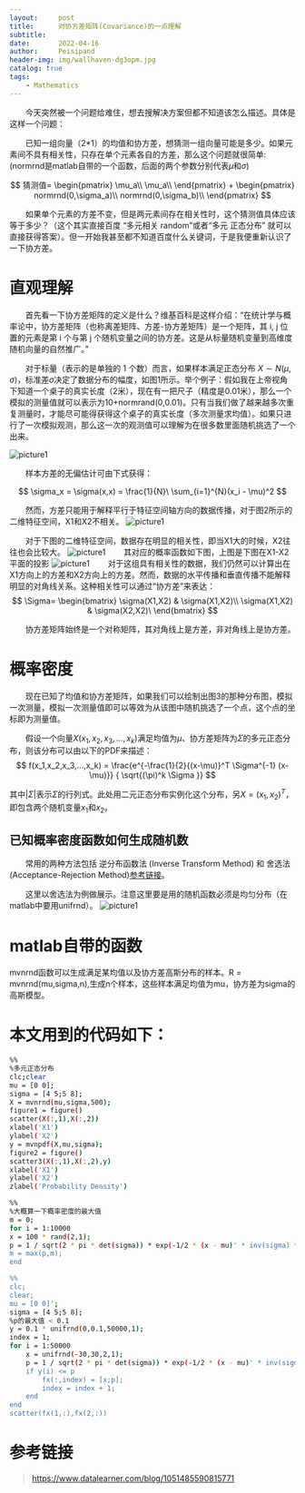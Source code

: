 ```yaml
---
layout:     post
title:      对协方差矩阵(Covariance)的一点理解
subtitle:   
date:       2022-04-16
author:     Peisipand
header-img: img/wallhaven-dg3opm.jpg
catalog: true
tags:
    - Mathematics
---
```


&emsp;&emsp;今天突然被一个问题给难住，想去搜解决方案但都不知道该怎么描述。具体是这样一个问题：

&emsp;&emsp;已知一组向量（2*1）的均值和协方差，想猜测一组向量可能是多少。如果元素间不具有相关性，只存在单个元素各自的方差，那么这个问题就很简单:(normrnd是matlab自带的一个函数，后面的两个参数分别代表$\mu$和$\sigma$)

$$
猜测值=
\begin{pmatrix}
\mu_a\\
\mu_a\\
\end{pmatrix} + 
\begin{pmatrix}
normrnd(0,\sigma_a)\\
normrnd(0,\sigma_b)\\
\end{pmatrix}
$$

&emsp;&emsp;如果单个元素的方差不变，但是两元素间存在相关性时，这个猜测值具体应该等于多少？（这个其实直接百度 “多元相关 random”或者“多元 正态分布” 就可以直接获得答案）。但一开始我甚至都不知道百度什么关键词，于是我便重新认识了一下协方差。

# 直观理解

&emsp;&emsp;首先看一下协方差矩阵的定义是什么？维基百科是这样介绍：“在统计学与概率论中，协方差矩阵（也称离差矩阵、方差-协方差矩阵）是一个矩阵，其 i, j 位置的元素是第 i 个与第 j 个随机变量之间的协方差。这是从标量随机变量到高维度随机向量的自然推广。”

&emsp;&emsp;对于标量（表示的是单独的 1 个数）而言，如果样本满足正态分布 $X\sim N(\mu ,\sigma)$，标准差$\sigma$决定了数据分布的幅度，如图1所示。举个例子：假如我在上帝视角下知道一个桌子的真实长度（2米），现在有一把尺子（精度是0.01米），那么一个模拟的测量值就可以表示为10+normrand(0,0.01)。只有当我们做了越来越多次重复测量时，才能尽可能得获得这个桌子的真实长度（多次测量求均值）。如果只进行了一次模拟观测，那么这一次的观测值可以理解为在很多数里面随机挑选了一个出来。


![picture1](/img/Mathematics_Covariance/1.jpg "图1")

&emsp;&emsp;样本方差的无偏估计可由下式获得：

$$
\sigma_x = \sigma(x,x) = \frac{1}{N}\ \sum_{i=1}^{N}(x_i - \mu)^2 
$$

&emsp;&emsp;然而，方差只能用于解释平行于特征空间轴方向的数据传播，对于图2所示的二维特征空间，X1和X2不相关。
![picture1](/img/Mathematics_Covariance/4.jpg "图2")

&emsp;&emsp;对于下图的二维特征空间，数据存在明显的相关性，即当X1大的时候，X2往往也会比较大。
![picture1](/img/Mathematics_Covariance/2.jpg "图3")
&emsp;&emsp;其对应的概率函数如下图，上图是下图在X1-X2平面的投影
![picture1](/img/Mathematics_Covariance/3.jpg "图4")
&emsp;&emsp;对于这组具有相关性的数据，我们仍然可以计算出在X1方向上的方差和X2方向上的方差。然而，数据的水平传播和垂直传播不能解释明显的对角线关系。这种相关性可以通过“协方差”来表达：
$$
\Sigma=
\begin{bmatrix}
\sigma(X1,X2) & \sigma(X1,X2)\\
\sigma(X1,X2) & \sigma(X2,X2)\
\end{bmatrix}
$$

&emsp;&emsp;协方差矩阵始终是一个对称矩阵，其对角线上是方差，非对角线上是协方差。
# 概率密度
&emsp;&emsp;现在已知了均值和协方差矩阵，如果我们可以绘制出图3的那种分布图，模拟一次测量，模拟一次测量值即可以等效为从该图中随机挑选了一个点，这个点的坐标即为测量值。

&emsp;&emsp;假设一个向量$X(x_1,x_2,x_3,...,x_k)$满足均值为$\mu$、协方差矩阵为$\Sigma$的多元正态分布，则该分布可以由以下的PDF来描述：
$$
f(x_1,x_2,x_3,...,x_k) = \frac{e^{-\frac{1}{2}{(x-\mu)}^T \Sigma^{-1} (x-\mu)}} { \sqrt{(\pi)^k \Sigma }}
$$

其中$|\Sigma|$表示$\Sigma$的行列式。此处用二元正态分布实例化这个分布，另$X={(x_1,x_2)}^T$，即包含两个随机变量$x_1$和$x_2$。
## 已知概率密度函数如何生成随机数
&emsp;&emsp;常用的两种方法包括 逆分布函数法 (Inverse Transform Method) 和 舍选法 (Acceptance-Rejection Method)[参考链接](https://blog.csdn.net/m0_46145808/article/details/106019301)。

&emsp;&emsp;这里以舍选法为例做展示。注意这里要是用的随机函数必须是均匀分布（在matlab中要用unifrnd）。
![picture1](/img/Mathematics_Covariance/5.jpg "图5")

# matlab自带的函数
mvnrnd函数可以生成满足某均值以及协方差高斯分布的样本。R = mvnrnd(mu,sigma,n),生成n个样本，这些样本满足均值为mu，协方差为sigma的高斯模型。

# 本文用到的代码如下：

```bash
%%
%多元正态分布
clc;clear
mu = [0 0];
sigma = [4 5;5 8];
X = mvnrnd(mu,sigma,500);
figure1 = figure()
scatter(X(:,1),X(:,2))
xlabel('X1')
ylabel('X2')
y = mvnpdf(X,mu,sigma);
figure2 = figure()
scatter3(X(:,1),X(:,2),y)
xlabel('X1')
ylabel('X2')
zlabel('Probability Density')

%%
%大概算一下概率密度的最大值
m = 0;
for i = 1:10000
x = 100 * rand(2,1);
p = 1 / sqrt(2 * pi * det(sigma)) * exp(-1/2 * (x - mu)' * inv(sigma) * (x - mu));
m = max(p,m);
end

%%
clc;
clear;
mu = [0 0]';
sigma = [4 5;5 8];
%p的最大值 < 0.1
y = 0.1 * unifrnd(0,0.1,50000,1);
index = 1;
for i = 1:50000
    x = unifrnd(-30,30,2,1);
    p = 1 / sqrt(2 * pi * det(sigma)) * exp(-1/2 * (x - mu)' * inv(sigma) * (x - mu));
    if y(i) <= p
        fx(:,index) = [x;p];
        index = index + 1;
    end
end
scatter(fx(1,:),fx(2,:))
```

# 参考链接

> https://www.datalearner.com/blog/1051485590815771